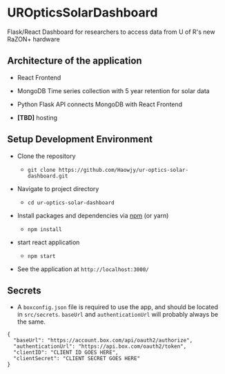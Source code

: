 # UROpticsSolarDashboard

Flask/React Dashboard for researchers to access data from U of R's new RaZON+ hardware

## Architecture of the application

* React Frontend

* MongoDB Time series collection with 5 year retention for solar data

* Python Flask API connects MongoDB with React Frontend

* **[TBD]** hosting

## Setup Development Environment

* Clone the repository

  * ```git clone https://github.com/Haowjy/ur-optics-solar-dashboard.git```

* Navigate to project directory

  * ```cd ur-optics-solar-dashboard```

* Install packages and dependencies via [npm](https://docs.npmjs.com/downloading-and-installing-node-js-and-npm) (or yarn)

  * ```npm install```

* start react application

  * ```npm start```

* See the application at ```http://localhost:3000/```

## Secrets

* A `boxconfig.json` file is required to use the app, and should be located in `src/secrets`. `baseUrl` and `authenticationUrl` will probably always be the same.

```
{
  "baseUrl": "https://account.box.com/api/oauth2/authorize",
  "authenticationUrl": "https://api.box.com/oauth2/token",
  "clientID": "CLIENT ID GOES HERE",
  "clientSecret": "CLIENT SECRET GOES HERE"
}
```